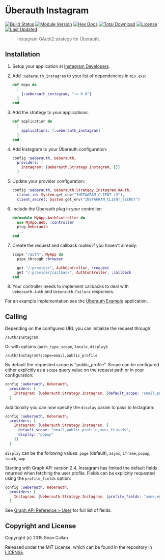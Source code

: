 # Überauth Instagram

[![Build Status](https://travis-ci.org/ueberauth/ueberauth_instagram.svg?branch=master)](https://travis-ci.org/ueberauth/ueberauth_instagram)
[![Module Version](https://img.shields.io/hexpm/v/ueberauth_instagram.svg)](https://hex.pm/packages/ueberauth_instagram)
[![Hex Docs](https://img.shields.io/badge/hex-docs-lightgreen.svg)](https://hexdocs.pm/ueberauth_instagram/)
[![Total Download](https://img.shields.io/hexpm/dt/ueberauth_instagram.svg)](https://hex.pm/packages/ueberauth_instagram)
[![License](https://img.shields.io/hexpm/l/ueberauth_instagram.svg)](https://github.com/ueberauth/ueberauth_instagram/blob/master/LICENSE)
[![Last Updated](https://img.shields.io/github/last-commit/ueberauth/ueberauth_instagram.svg)](https://github.com/ueberauth/ueberauth_instagram/commits/master)

> Instagram OAuth2 strategy for Überauth.

## Installation

1. Setup your application at [Instagram Developers](https://developers.Instagram.com).

1. Add `:ueberauth_instagram` to your list of dependencies in `mix.exs`:

   ```elixir
   def deps do
     [
       {:ueberauth_instagram, "~> 0.8"}
     ]
   end
   ```

1. Add the strategy to your applications:

   ```elixir
   def application do
     [
       applications: [:ueberauth_instagram]
     ]
   end
   ```

1. Add Instagram to your Überauth configuration:

   ```elixir
   config :ueberauth, Ueberauth,
     providers: [
       Instagram: {Ueberauth.Strategy.Instagram, []}
     ]
   ```

1. Update your provider configuration:

   ```elixir
   config :ueberauth, Ueberauth.Strategy.Instagram.OAuth,
     client_id: System.get_env("INSTAGRAM_CLIENT_iD"),
     client_secret: System.get_env("INSTAGRAM_CLIENT_SECRET")
   ```

1. Include the Überauth plug in your controller:

   ```elixir
   defmodule MyApp.AuthController do
     use MyApp.Web, :controller
     plug Ueberauth
     ...
   end
   ```

1. Create the request and callback routes if you haven't already:

   ```elixir
   scope "/auth", MyApp do
     pipe_through :browser

     get "/:provider", AuthController, :request
     get "/:provider/callback", AuthController, :callback
   end
   ```

1. Your controller needs to implement callbacks to deal with `Ueberauth.Auth` and `Ueberauth.Failure` responses.

For an example implementation see the [Überauth Example](https://github.com/ueberauth/ueberauth_example) application.

## Calling

Depending on the configured URL you can initialize the request through:

    /auth/Instagram

Or with options (`auth_type`, `scope`, `locale`, `display`):

    /auth/Instagram?scope=email,public_profile

By default the requested scope is "public_profile". Scope can be configured either explicitly as a `scope` query value on the request path or in your configuration:

```elixir
config :ueberauth, Ueberauth,
  providers: [
    Instagram: {Ueberauth.Strategy.Instagram, [default_scope: "email,public_profile,user_friends"]}
  ]
```

Additionally you can now specify the `display` param to pass to Instagram:

```elixir
config :ueberauth, Ueberauth,
  providers: [
    Instagram: {Ueberauth.Strategy.Instagram, [
      default_scope: "email,public_profile,user_friends",
      display: "popup"
    ]}
  ]
```

`display` can be the following values: `page` (default), `async`, `iframe`, `popup`, `touch`, `wap`

Starting with Graph API version 2.4, Instagram has limited the default fields returned when fetching the user profile.
Fields can be explicitly requested using the `profile_fields` option:

```elixir
config :ueberauth, Ueberauth,
  providers: [
    Instagram: {Ueberauth.Strategy.Instagram, [profile_fields: "name,email,first_name,last_name"]}
  ]
```

See [Graph API Reference > User](https://developers.instagram.com/docs/graph-api/reference/user) for full list of fields.

## Copyright and License

Copyright (c) 2015 Sean Callan

Released under the MIT License, which can be found in the repository in [LICENSE](./LICENSE).
